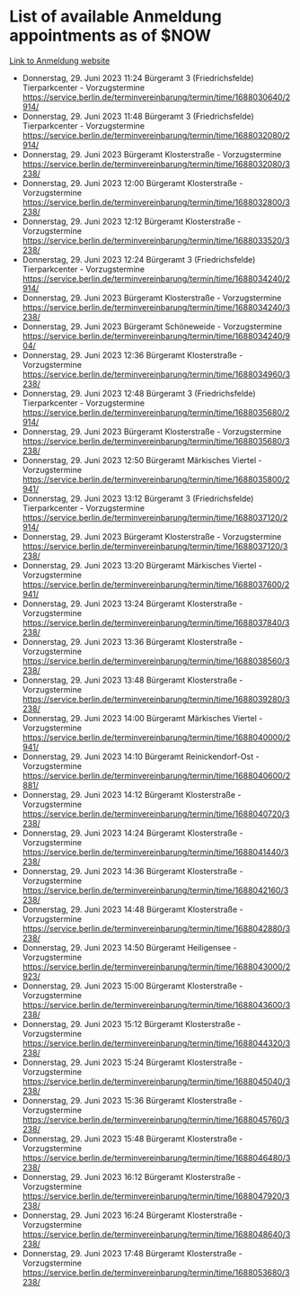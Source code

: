 # List of available Anmeldung appointments as of $NOW
[Link to Anmeldung website](https://service.berlin.de/terminvereinbarung/termin/tag.php?termin=1&anliegen[]=120686&dienstleisterlist=122210,122217,327316,122219,327312,122227,327314,122231,327346,122243,327348,122254,122252,329742,122260,329745,122262,329748,122271,327278,122273,327274,122277,327276,330436,122280,327294,122282,327290,122284,327292,122291,327270,122285,327266,122286,327264,122296,327268,150230,329760,122297,327286,122294,327284,122312,329763,122314,329775,122304,327330,122311,327334,122309,327332,317869,122281,327352,122279,329772,122283,122276,327324,122274,327326,122267,329766,122246,327318,122251,327320,122257,327322,122208,327298,122226,327300&herkunft=http%3A%2F%2Fservice.berlin.de%2Fdienstleistung%2F120686%2F)
- Donnerstag, 29. Juni 2023 11:24 Bürgeramt 3 (Friedrichsfelde) Tierparkcenter - Vorzugstermine https://service.berlin.de/terminvereinbarung/termin/time/1688030640/2914/
- Donnerstag, 29. Juni 2023 11:48 Bürgeramt 3 (Friedrichsfelde) Tierparkcenter - Vorzugstermine https://service.berlin.de/terminvereinbarung/termin/time/1688032080/2914/
- Donnerstag, 29. Juni 2023  Bürgeramt Klosterstraße - Vorzugstermine https://service.berlin.de/terminvereinbarung/termin/time/1688032080/3238/
- Donnerstag, 29. Juni 2023 12:00 Bürgeramt Klosterstraße - Vorzugstermine https://service.berlin.de/terminvereinbarung/termin/time/1688032800/3238/
- Donnerstag, 29. Juni 2023 12:12 Bürgeramt Klosterstraße - Vorzugstermine https://service.berlin.de/terminvereinbarung/termin/time/1688033520/3238/
- Donnerstag, 29. Juni 2023 12:24 Bürgeramt 3 (Friedrichsfelde) Tierparkcenter - Vorzugstermine https://service.berlin.de/terminvereinbarung/termin/time/1688034240/2914/
- Donnerstag, 29. Juni 2023  Bürgeramt Klosterstraße - Vorzugstermine https://service.berlin.de/terminvereinbarung/termin/time/1688034240/3238/
- Donnerstag, 29. Juni 2023  Bürgeramt Schöneweide - Vorzugstermine https://service.berlin.de/terminvereinbarung/termin/time/1688034240/904/
- Donnerstag, 29. Juni 2023 12:36 Bürgeramt Klosterstraße - Vorzugstermine https://service.berlin.de/terminvereinbarung/termin/time/1688034960/3238/
- Donnerstag, 29. Juni 2023 12:48 Bürgeramt 3 (Friedrichsfelde) Tierparkcenter - Vorzugstermine https://service.berlin.de/terminvereinbarung/termin/time/1688035680/2914/
- Donnerstag, 29. Juni 2023  Bürgeramt Klosterstraße - Vorzugstermine https://service.berlin.de/terminvereinbarung/termin/time/1688035680/3238/
- Donnerstag, 29. Juni 2023 12:50 Bürgeramt Märkisches Viertel - Vorzugstermine https://service.berlin.de/terminvereinbarung/termin/time/1688035800/2941/
- Donnerstag, 29. Juni 2023 13:12 Bürgeramt 3 (Friedrichsfelde) Tierparkcenter - Vorzugstermine https://service.berlin.de/terminvereinbarung/termin/time/1688037120/2914/
- Donnerstag, 29. Juni 2023  Bürgeramt Klosterstraße - Vorzugstermine https://service.berlin.de/terminvereinbarung/termin/time/1688037120/3238/
- Donnerstag, 29. Juni 2023 13:20 Bürgeramt Märkisches Viertel - Vorzugstermine https://service.berlin.de/terminvereinbarung/termin/time/1688037600/2941/
- Donnerstag, 29. Juni 2023 13:24 Bürgeramt Klosterstraße - Vorzugstermine https://service.berlin.de/terminvereinbarung/termin/time/1688037840/3238/
- Donnerstag, 29. Juni 2023 13:36 Bürgeramt Klosterstraße - Vorzugstermine https://service.berlin.de/terminvereinbarung/termin/time/1688038560/3238/
- Donnerstag, 29. Juni 2023 13:48 Bürgeramt Klosterstraße - Vorzugstermine https://service.berlin.de/terminvereinbarung/termin/time/1688039280/3238/
- Donnerstag, 29. Juni 2023 14:00 Bürgeramt Märkisches Viertel - Vorzugstermine https://service.berlin.de/terminvereinbarung/termin/time/1688040000/2941/
- Donnerstag, 29. Juni 2023 14:10 Bürgeramt Reinickendorf-Ost - Vorzugstermine https://service.berlin.de/terminvereinbarung/termin/time/1688040600/2881/
- Donnerstag, 29. Juni 2023 14:12 Bürgeramt Klosterstraße - Vorzugstermine https://service.berlin.de/terminvereinbarung/termin/time/1688040720/3238/
- Donnerstag, 29. Juni 2023 14:24 Bürgeramt Klosterstraße - Vorzugstermine https://service.berlin.de/terminvereinbarung/termin/time/1688041440/3238/
- Donnerstag, 29. Juni 2023 14:36 Bürgeramt Klosterstraße - Vorzugstermine https://service.berlin.de/terminvereinbarung/termin/time/1688042160/3238/
- Donnerstag, 29. Juni 2023 14:48 Bürgeramt Klosterstraße - Vorzugstermine https://service.berlin.de/terminvereinbarung/termin/time/1688042880/3238/
- Donnerstag, 29. Juni 2023 14:50 Bürgeramt Heiligensee - Vorzugstermine https://service.berlin.de/terminvereinbarung/termin/time/1688043000/2923/
- Donnerstag, 29. Juni 2023 15:00 Bürgeramt Klosterstraße - Vorzugstermine https://service.berlin.de/terminvereinbarung/termin/time/1688043600/3238/
- Donnerstag, 29. Juni 2023 15:12 Bürgeramt Klosterstraße - Vorzugstermine https://service.berlin.de/terminvereinbarung/termin/time/1688044320/3238/
- Donnerstag, 29. Juni 2023 15:24 Bürgeramt Klosterstraße - Vorzugstermine https://service.berlin.de/terminvereinbarung/termin/time/1688045040/3238/
- Donnerstag, 29. Juni 2023 15:36 Bürgeramt Klosterstraße - Vorzugstermine https://service.berlin.de/terminvereinbarung/termin/time/1688045760/3238/
- Donnerstag, 29. Juni 2023 15:48 Bürgeramt Klosterstraße - Vorzugstermine https://service.berlin.de/terminvereinbarung/termin/time/1688046480/3238/
- Donnerstag, 29. Juni 2023 16:12 Bürgeramt Klosterstraße - Vorzugstermine https://service.berlin.de/terminvereinbarung/termin/time/1688047920/3238/
- Donnerstag, 29. Juni 2023 16:24 Bürgeramt Klosterstraße - Vorzugstermine https://service.berlin.de/terminvereinbarung/termin/time/1688048640/3238/
- Donnerstag, 29. Juni 2023 17:48 Bürgeramt Klosterstraße - Vorzugstermine https://service.berlin.de/terminvereinbarung/termin/time/1688053680/3238/
